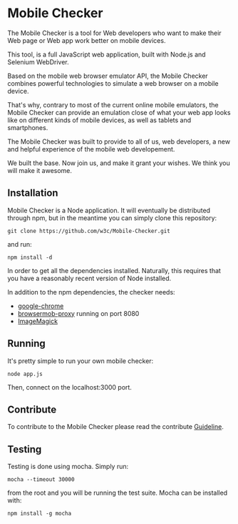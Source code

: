 # Mobile Checker

The Mobile Checker is a tool for Web developers who want to make their Web page or Web app work better on mobile devices.

This tool, is a full JavaScript web application, built with Node.js and Selenium WebDriver.

Based on the mobile web browser emulator API, the Mobile Checker combines powerful technologies to simulate a web browser on a mobile device.

That's why, contrary to most of the current online mobile emulators, the Mobile Checker can provide an emulation close of what your web app looks like on different kinds of mobile devices, as well as tablets and smartphones.

The Mobile Checker was built to provide to all of us, web developers, a new and helpful experience of the mobile web developement.

We built the base. Now join us, and make it grant your wishes. We think you will make it awesome.

## Installation

Mobile Checker is a Node application. It will eventually be distributed through npm, but in the meantime
you can simply clone this repository:

	git clone https://github.com/w3c/Mobile-Checker.git

 and run:

    npm install -d

In order to get all the dependencies installed. Naturally, this requires that you have a reasonably
recent version of Node installed.

In addition to the npm dependencies, the checker needs:

* [google-chrome](https://www.google.com/chrome/)
* [browsermob-proxy](https://github.com/lightbody/browsermob-proxy/) running on port 8080
* [ImageMagick](http://www.imagemagick.org/)

## Running

It's pretty simple to run your own mobile checker:

    node app.js

Then, connect on the localhost:3000 port.

## Contribute

To contribute to the Mobile Checker please read the contribute [Guideline](https://github.com/w3c/Mobile-Checker/blob/master/CONTRIBUTING.md).

## Testing

Testing is done using mocha. Simply run:

    mocha --timeout 30000

from the root and you will be running the test suite. Mocha can be installed with:

    npm install -g mocha
